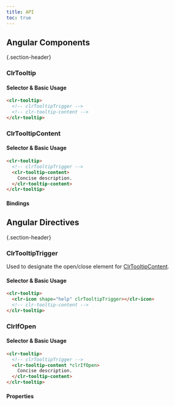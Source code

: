 ```yaml
---
title: API
toc: true
---
```


## Angular Components

{.section-header}

### ClrTooltip

#### Selector & Basic Usage

```html
<clr-tooltip>
  <!-- clrTooltipTrigger -->
  <!-- clr-tooltip-content -->
</clr-tooltip>
```

### ClrTooltipContent

#### Selector & Basic Usage

```html
<clr-tooltip>
  <!-- clrTooltipTrigger -->
  <clr-tooltip-content>
    Concise description.
  </clr-tooltip-content>
</clr-tooltip>
```

#### Bindings

<DocComponentApi component="ClrTooltipContent" item="bindings" />

## Angular Directives

{.section-header}

### ClrTooltipTrigger

Used to designate the open/close element for [ClrTooltipContent](./api.md#clrtooltipcontent).

#### Selector & Basic Usage

```html
<clr-tooltip>
  <clr-icon shape="help" clrTooltipTrigger></clr-icon>
  <!-- clr-tooltip-content -->
</clr-tooltip>
```

### ClrIfOpen

#### Selector & Basic Usage

```html
<clr-tooltip>
  <!-- clrTooltipTrigger -->
  <clr-tooltip-content *clrIfOpen>
    Concise description.
  </clr-tooltip-content>
</clr-tooltip>
```

#### Properties

<DocComponentApi component="ClrIfOpen" item="bindings" />
